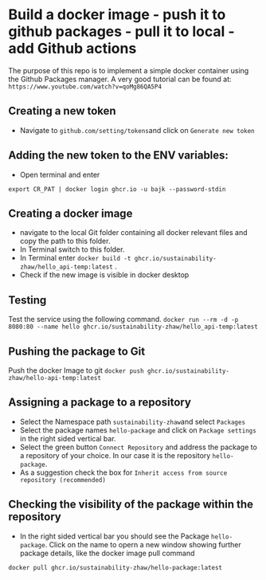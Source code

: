 # Build a docker image - push it to github packages - pull it to local - add Github actions

The purpose of this repo is to implement a simple docker container using the Github Packages manager.
A very good tutorial can be found at: `https://www.youtube.com/watch?v=qoMg86QA5P4`


## Creating a new token
- Navigate to `github.com/setting/tokens`and click on `Generate new token`

## Adding the new token to the ENV variables:
- Open terminal and enter

```
export CR_PAT | docker login ghcr.io -u bajk --password-stdin
```

## Creating a docker image
- navigate to the local Git folder containing all docker relevant files and copy the path to this folder.
- In Terminal switch to this folder.
- In Terminal enter `docker build -t ghcr.io/sustainability-zhaw/hello_api-temp:latest` .
- Check if the new image is visible in docker desktop

## Testing
Test the service using the following command. 
`docker run --rm -d -p 8080:80 --name hello ghcr.io/sustainability-zhaw/hello_api-temp:latest`

## Pushing the package to Git
Push the docker Image to git
`docker push ghcr.io/sustainability-zhaw/hello-api-temp:latest`

## Assigning a package to a repository
- Select the Namespace path `sustainability-zhaw`and select `Packages`
- Select the package names `hello-package` and click on `Package settings` in the right sided vertical bar.
- Select the green button `Connect Repository` and address the package to a repository of your choice. In our case it is the repository `hello-package`.
- As a suggestion check the box for `Inherit access from source repository (recommended)`

## Checking the visibility of the package within the repository
- In the right sided vertical bar you should see the Package `hello-package`. 
Click on the name to opern a new window showing further package details, 
like the docker image pull command
```
docker pull ghcr.io/sustainability-zhaw/hello-package:latest
```
